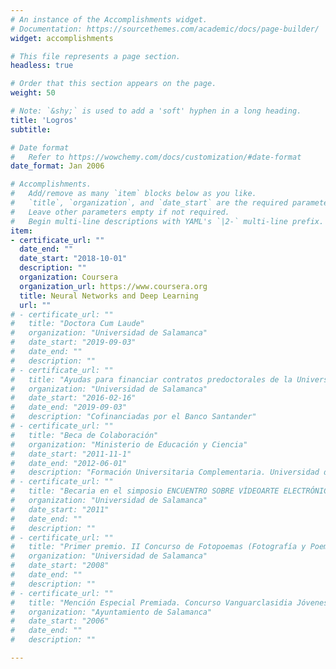 ```yaml
---
# An instance of the Accomplishments widget.
# Documentation: https://sourcethemes.com/academic/docs/page-builder/
widget: accomplishments

# This file represents a page section.
headless: true

# Order that this section appears on the page.
weight: 50

# Note: `&shy;` is used to add a 'soft' hyphen in a long heading.
title: 'Logros'
subtitle:

# Date format
#   Refer to https://wowchemy.com/docs/customization/#date-format
date_format: Jan 2006

# Accomplishments.
#   Add/remove as many `item` blocks below as you like.
#   `title`, `organization`, and `date_start` are the required parameters.
#   Leave other parameters empty if not required.
#   Begin multi-line descriptions with YAML's `|2-` multi-line prefix.
item:
- certificate_url: ""
  date_end: ""
  date_start: "2018-10-01"
  description: ""
  organization: Coursera
  organization_url: https://www.coursera.org
  title: Neural Networks and Deep Learning
  url: ""
# - certificate_url: ""
#   title: "Doctora Cum Laude"
#   organization: "Universidad de Salamanca"
#   date_start: "2019-09-03"
#   date_end: ""
#   description: ""
# - certificate_url: ""
#   title: "Ayudas para financiar contratos predoctorales de la Universidad de Salamanca"
#   organization: "Universidad de Salamanca"
#   date_start: "2016-02-16"
#   date_end: "2019-09-03"
#   description: "Cofinanciadas por el Banco Santander"
# - certificate_url: ""
#   title: "Beca de Colaboración"
#   organization: "Ministerio de Educación y Ciencia"
#   date_start: "2011-11-1"
#   date_end: "2012-06-01"
#   description: "Formación Universitaria Complementaria. Universidad de Salamanca"
# - certificate_url: ""
#   title: "Becaria en el simposio ENCUENTRO SOBRE VÍDEOARTE ELECTRÓNICO (Dirección de Arte. Escenografías Audiovisuales)"
#   organization: "Universidad de Salamanca"
#   date_start: "2011"
#   date_end: ""
#   description: ""
# - certificate_url: ""
#   title: "Primer premio. II Concurso de Fotopoemas (Fotografía y Poema)"
#   organization: "Universidad de Salamanca"
#   date_start: "2008"
#   date_end: ""
#   description: ""
# - certificate_url: ""
#   title: "Mención Especial Premiada. Concurso Vanguarclasidia Jóvenes Creadores"
#   organization: "Ayuntamiento de Salamanca"
#   date_start: "2006"
#   date_end: ""
#   description: ""

---
```

